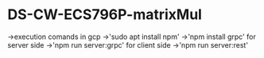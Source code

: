 # DS-CW-ECS796P-matrixMul

->execution comands in gcp
->'sudo apt install npm'
->'npm install grpc'
for server side
->'npm run server:grpc'
for client side
->'npm run server:rest'

